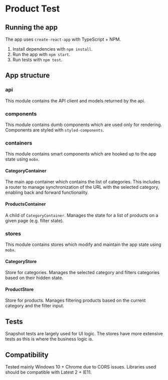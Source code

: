 # Product Test

## Running the app

The app uses `create-react-app` with TypeScript + NPM.

1.  Install dependencies with `npm install`.
1.  Run the app with `npm start`.
1.  Run tests with `npm test`.

## App structure

### api

This module contains the API client and models returned by the api.

### components

This module contains dumb components which are used only for rendering. Components are styled with `styled-components`.

### containers

This module contains smart components which are hooked up to the app state using `mobx`.

#### CategoryContainer

The main app container which contains the list of categories. This includes a router to manage synchronization of the URL with the selected category, enabling back and forward functionality.

#### ProductsContainer

A child of `CategoryContainer`. Manages the state for a list of products on a given page (e.g. filter state).

### stores

This module contains stores which modify and maintain the app state using `mobx`.

#### CategoryStore

Store for categories. Manages the selected category and filters categories based on their hidden state.

#### ProductStore

Store for products. Manages filtering products based on the current category and the filter input.

## Tests

Snapshot tests are largely used for UI logic. The stores have more extensive tests as this is where the business logic is.

## Compatibility

Tested mainly Windows 10 + Chrome due to CORS issues. Libraries used should be compatible with Latest 2 + IE11.

